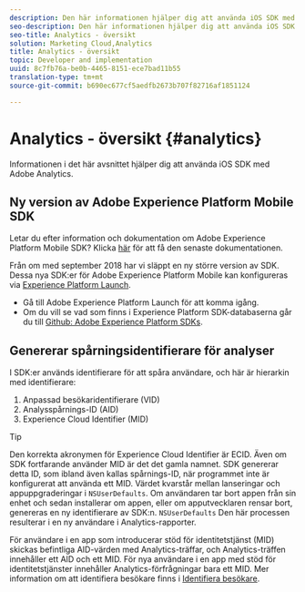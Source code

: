 ```yaml
---
description: Den här informationen hjälper dig att använda iOS SDK med Adobe Analytics.
seo-description: Den här informationen hjälper dig att använda iOS SDK med Adobe Analytics.
seo-title: Analytics - översikt
solution: Marketing Cloud,Analytics
title: Analytics - översikt
topic: Developer and implementation
uuid: 8c7fb76a-be0b-4465-8151-ece7bad11b55
translation-type: tm+mt
source-git-commit: b690ec677cf5aedfb2673b707f82716af1851124

---
```



# Analytics - översikt {#analytics}

Informationen i det här avsnittet hjälper dig att använda iOS SDK med Adobe Analytics.

## Ny version av Adobe Experience Platform Mobile SDK

Letar du efter information och dokumentation om Adobe Experience Platform Mobile SDK? Klicka [här](https://aep-sdks.gitbook.io/docs/) för att få den senaste dokumentationen.

Från om med september 2018 har vi släppt en ny större version av SDK. Dessa nya SDK:er för Adobe Experience Platform Mobile kan konfigureras via [Experience Platform Launch](https://www.adobe.com/experience-platform/launch.html).

* Gå till Adobe Experience Platform Launch för att komma igång.
* Om du vill se vad som finns i Experience Platform SDK-databaserna går du till [Github: Adobe Experience Platform SDKs](https://github.com/Adobe-Marketing-Cloud/acp-sdks).

## Genererar spårningsidentifierare för analyser

I SDK:er används identifierare för att spåra användare, och här är hierarkin med identifierare:

1. Anpassad besökaridentifierare (VID)
2. Analysspårnings-ID (AID)
3. Experience Cloud Identifier (MID)

>[!TIP]
>
>Den korrekta akronymen för Experience Cloud Identifier är ECID. Även om SDK fortfarande använder MID är det det gamla namnet.
SDK genererar detta ID, som ibland även kallas spårnings-ID, när programmet inte är konfigurerat att använda ett MID. Värdet kvarstår mellan lanseringar och appuppgraderingar i `NSUserDefaults`. Om användaren tar bort appen från sin enhet och sedan installerar om appen, eller om apputvecklaren rensar bort, genereras en ny identifierare av SDK:n. `NSUserDefaults` Den här processen resulterar i en ny användare i Analytics-rapporter.

För användare i en app som introducerar stöd för identitetstjänst (MID) skickas befintliga AID-värden med Analytics-träffar, och Analytics-träffen innehåller ett AID och ett MID. För nya användare i en app med stöd för identitetstjänster innehåller Analytics-förfrågningar bara ett MID. Mer information om att identifiera besökare finns i [Identifiera besökare](https://docs.adobe.com/content/help/en/analytics/export/analytics-data-feed/data-feed-contents/datafeeds-visid.html).
